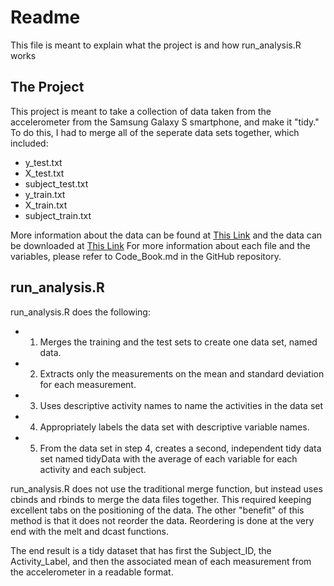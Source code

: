# Readme

This file is meant to explain what the project is and how run_analysis.R works

## The Project

This project is meant to take a collection of data taken from the accelerometer
from the Samsung Galaxy S smartphone, and make it "tidy." To do this, I had to 
merge all of the seperate data sets together, which included:
- y_test.txt
- X_test.txt
- subject_test.txt
- y_train.txt
- X_train.txt
- subject_train.txt

More information about the data can be found at [This Link](http://archive.ics.uci.edu/ml/datasets/Human+Activity+Recognition+Using+Smartphones)
and the data can be downloaded at [This Link](https://d396qusza40orc.cloudfront.net/getdata%2Fprojectfiles%2FUCI%20HAR%20Dataset.zip)
For more information about each file and the variables, please refer to Code_Book.md
in the GitHub repository.

## run_analysis.R

run_analysis.R does the following:
- 1) Merges the training and the test sets to create one data set, named data.
- 2) Extracts only the measurements on the mean and standard deviation for each measurement. 
- 3) Uses descriptive activity names to name the activities in the data set
- 4) Appropriately labels the data set with descriptive variable names. 
- 5) From the data set in step 4, creates a second, independent tidy data set named tidyData with the average of each variable for each activity and each subject.

run_analysis.R does not use the traditional merge function, but instead uses cbinds and rbinds to 
merge the data files together. This required keeping excellent tabs on the positioning
of the data. The other "benefit" of this method is that it does not reorder the data.
Reordering is done at the very end with the melt and dcast functions.

The end result is a tidy dataset that has first the Subject_ID, the Activity_Label, and then the
associated mean of each measurement from the accelerometer in a readable format.

